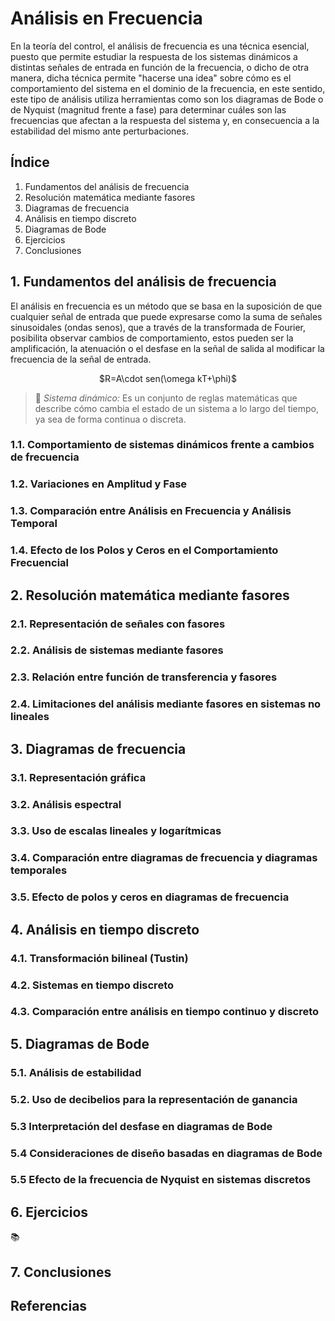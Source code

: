 # Análisis en Frecuencia 
En la teoría del control, el análisis de frecuencia es una técnica esencial, puesto que permite estudiar la respuesta de los sistemas dinámicos a distintas señales de entrada en función de la frecuencia, o dicho de otra manera, dicha técnica permite "hacerse una idea" sobre cómo es el comportamiento del sistema en el dominio de la frecuencia, en este sentido, este tipo de análisis utiliza herramientas como son los diagramas de Bode o de Nyquist (magnitud frente a fase) para determinar cuáles son las frecuencias que afectan a la respuesta del sistema y, en consecuencia a la estabilidad del mismo ante perturbaciones.
## Índice
1. Fundamentos del análisis de frecuencia
2. Resolución matemática mediante fasores
3. Diagramas de frecuencia
4. Análisis en tiempo discreto
5. Diagramas de Bode
6. Ejercicios
7. Conclusiones

## 1. Fundamentos del análisis de frecuencia

El análisis en frecuencia es un método que se basa en la suposición de que cualquier señal de entrada que puede expresarse como la suma de señales sinusoidales (ondas senos), que a través de la transformada de Fourier, posibilita observar cambios de comportamiento, estos pueden ser la amplificación, la atenuación o el desfase en la señal de salida al modificar la frecuencia de la señal de entrada.

<p align="center">$R=A\cdot sen(\omega kT+\phi)$</p>

>🔑 *Sistema dinámico:* Es un conjunto de reglas matemáticas que describe cómo cambia el estado de un sistema a lo largo del tiempo, ya sea de forma continua o discreta.


### 1.1. Comportamiento de sistemas dinámicos frente a cambios de frecuencia
### 1.2. Variaciones en Amplitud y Fase
### 1.3. Comparación entre Análisis en Frecuencia y Análisis Temporal
### 1.4. Efecto de los Polos y Ceros en el Comportamiento Frecuencial


## 2. Resolución matemática mediante fasores
### 2.1. Representación de señales con fasores
### 2.2. Análisis de sistemas mediante fasores
### 2.3. Relación entre función de transferencia y fasores
### 2.4. Limitaciones del análisis mediante fasores en sistemas no lineales

## 3. Diagramas de frecuencia
### 3.1. Representación gráfica
### 3.2. Análisis espectral
### 3.3. Uso de escalas lineales y logarítmicas
### 3.4. Comparación entre diagramas de frecuencia y diagramas temporales
### 3.5. Efecto de polos y ceros en diagramas de frecuencia

## 4. Análisis en tiempo discreto
### 4.1. Transformación bilineal (Tustin)
### 4.2. Sistemas en tiempo discreto
### 4.3. Comparación entre análisis en tiempo continuo y discreto

## 5. Diagramas de Bode
### 5.1. Análisis de estabilidad
### 5.2. Uso de decibelios para la representación de ganancia
### 5.3 Interpretación del desfase en diagramas de Bode
### 5.4 Consideraciones de diseño basadas en diagramas de Bode
### 5.5 Efecto de la frecuencia de Nyquist en sistemas discretos

## 6. Ejercicios
📚
## 7. Conclusiones

## Referencias
